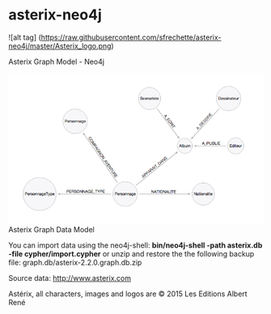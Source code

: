 # asterix-neo4j
![alt tag] (https://raw.githubusercontent.com/sfrechette/asterix-neo4j/master/Asterix_logo.png)

Asterix Graph Model - Neo4j

![alt tag](https://raw.githubusercontent.com/sfrechette/asterix-neo4j/master/graphmodel_asterix.png)
Asterix Graph Data Model

You can import data using the neo4j-shell: **bin/neo4j-shell -path asterix.db -file cypher/import.cypher** or
unzip and restore the the following backup file: graph.db/asterix-2.2.0.graph.db.zip

Source data: http://www.asterix.com 

Astérix, all characters, images and logos are © 2015 Les Editions Albert René

